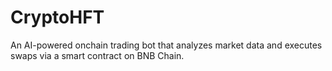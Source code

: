 # CryptoHFT
An AI-powered onchain trading bot that analyzes market data and executes swaps via a smart contract on BNB Chain.
